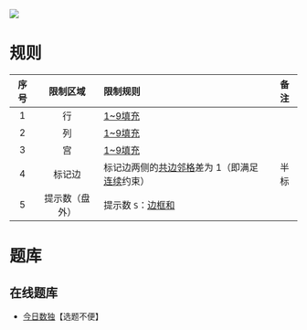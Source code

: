 ![](https://cn.sudoku.today/pic/outsidesumconsecutive/22431_241672.png)

# 规则

| 序号  |  限制区域   | 限制规则                        | 备注  |
|:---:|:-------:|:----------------------------|:---:|
|  1  |    行    | [1~9填充]                     |     |
|  2  |    列    | [1~9填充]                     |     |
|  3  |    宫    | [1~9填充]                     |     |
|  4  |   标记边   | 标记边两侧的[共边邻格]差为 1（即满足[连续]约束） | 半标  |
|  5  | 提示数（盘外） | 提示数 `S`：[边框和]               |     |

# 题库

## 在线题库

- [今日数独]【选题不便】

[1~9填充]: ../../../rules.md#1~9填充

[共边邻格]: ../../../rules.md#共边邻格

[连续]: ../../../rules.md#连续

[边框和]: ../../../rules.md#边框和

[今日数独]: https://cn.sudoku.today/g-hybrid-sudoku-consecutive-pairs-sum-frame/
